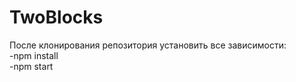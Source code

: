 # TwoBlocks

После клонирования репозитория установить все зависимости:<br>
-npm install <br>
-npm start

